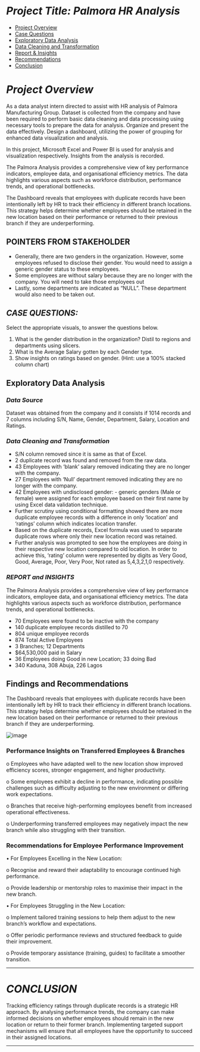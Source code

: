 # *Project Title: Palmora HR Analysis*

- [Project Overview](#Project-Overview)
- [Case Questions](#POINTERS-FROM-STAKEHOLDER)
- [Exploratory Data Analysis](#Exploratory-Data-Analysis)
- [Data Cleaning and Transformation](#Data-Cleaning-and-Transformation)
- [Report & Insights](#REPORT-and-INSIGHTS)
- [Recommendations](#Findings-and-Recommendations)
- [Conclusion](#CONCLUSION)
  
# *Project Overview*
As a data analyst intern directed to assist with HR analysis of Palmora Manufacturing Group. Dataset is collected from the company and have been required to perform basic data cleaning and data processing using necessary tools to prepare the data for analysis. Organize and present the data effectively. Design a dashboard, utilizing the power of grouping for enhanced data visualization and analysis.  

In this project, Microsoft Excel and Power BI is used for analysis and visualization respectively. Insights from the analysis is recorded.  

The Palmora Analysis provides a comprehensive view of key performance indicators, employee data, and organisational efficiency metrics. The data highlights various aspects such as workforce distribution, performance trends, and operational bottlenecks.

The Dashboard reveals that employees with duplicate records have been intentionally left by HR to track their efficiency in different branch locations. This strategy helps determine whether employees should be retained in the new location based on their performance or returned to their previous branch if they are underperforming.


## POINTERS FROM STAKEHOLDER
*	Generally, there are two genders in the organization. However, some employees refused to disclose their gender. You would need to assign a generic gender status to these employees.
*	Some employees are without salary because they are no longer with the company. You will need to take those employees out 
*	Lastly, some departments are indicated as “NULL”. These department would also need to be taken out.  

## *CASE QUESTIONS:*

Select the appropriate visuals, to answer the questions below. 
1. What is the gender distribution in the organization? Distil to regions and departments using slicers. 
2. What is the Average Salary gotten by each Gender type. 
3. Show insights on ratings based on gender. (Hint: use a 100% stacked column chart)

## Exploratory Data Analysis
### *Data Source*

Dataset was obtained from the company and it consists if 1014 records and 7 columns including S/N, Name, Gender, Department, Salary, Location and Ratings.


### *Data Cleaning and Transformation*

* S/N column removed since it is same as that of Excel.
* 2 duplicate record was found and removed from the raw data.
* 43 Employees with ‘blank’ salary removed indicating they are no longer with the company.
* 27 Employees with ‘Null’ department removed indicating they are no longer with the company.
* 42 Employees with undisclosed gender: - generic genders (Male or female) were assigned for each employee based on their first name by using Excel data validation technique.
* Further scrutiny using conditional formatting showed there are more duplicate employee records with a difference in only ‘location’ and ‘ratings’ column which indicates location transfer.
* Based on the duplicate records, Excel formula was used to separate duplicate rows where only their new location record was retained.
* Further analysis was prompted to see how the employees are doing in their respective new location compared to old location. In order to achieve this, ‘rating’ column were represented by digits as Very Good, Good, Average, Poor, Very Poor, Not rated as 5,4,3,2,1,0 respectively.


### *REPORT and INSIGHTS*

The Palmora Analysis provides a comprehensive view of key performance indicators, employee data, and organisational efficiency metrics. The data highlights various aspects such as workforce distribution, performance trends, and operational bottlenecks.

* 70 Employees were found to be inactive with the company
* 140 duplicate employee records distilled to 70
* 804 unique employee records
* 874 Total Active Employees
* 3 Branches; 12 Departments
* $64,530,000 paid in Salary
* 36 Employees doing Good in new Location; 33 doing Bad 
* 340 Kaduna, 308 Abuja, 226 Lagos


## Findings and Recommendations

The Dashboard reveals that employees with duplicate records have been intentionally left by HR to track their efficiency in different branch locations. This strategy helps determine whether employees should be retained in the new location based on their performance or returned to their previous branch if they are underperforming.

![image](https://github.com/user-attachments/assets/b25e295d-7048-4288-99d8-8ebc2d97aadb)

### Performance Insights on Transferred Employees & Branches

o	Employees who have adapted well to the new location show improved efficiency scores, stronger engagement, and higher productivity.

o	Some employees exhibit a decline in performance, indicating possible challenges such as difficulty adjusting to the new environment or differing work expectations.

o	Branches that receive high-performing employees benefit from increased operational effectiveness.

o	Underperforming transferred employees may negatively impact the new branch while also struggling with their transition.


### Recommendations for Employee Performance Improvement
•	For Employees Excelling in the New Location:

   o	Recognise and reward their adaptability to encourage continued high performance.
   
   o	Provide leadership or mentorship roles to maximise their impact in the new branch.
   
•	For Employees Struggling in the New Location:

   o	Implement tailored training sessions to help them adjust to the new branch’s workflow and expectations.
   
   o	Offer periodic performance reviews and structured feedback to guide their improvement.
   
   o	Provide temporary assistance (training, guides) to facilitate a smoother transition.
   

------------------------------------
# *CONCLUSION*
Tracking efficiency ratings through duplicate records is a strategic HR approach. By analysing performance trends, the company can make informed decisions on whether employees should remain in the new location or return to their former branch. Implementing targeted support mechanisms will ensure that all employees have the opportunity to succeed in their assigned locations.



------------------------------------

